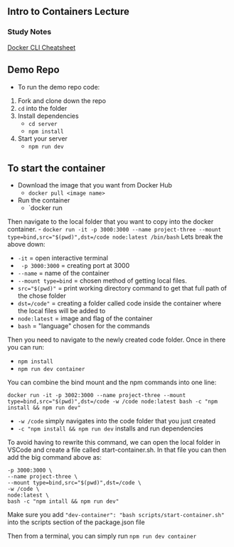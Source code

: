 ## Intro to Containers Lecture 

### Study Notes
[Docker CLI Cheatsheet](https://github.com/getfutureproof/fp_guides_wiki/wiki/Docker-101-Cheatsheet)


## Demo Repo
- To run the demo repo code:
1. Fork and clone down the repo
2. `cd` into the folder
3. Install dependencies
    - `cd server`
    - `npm install`
4. Start your server
    - `npm run dev`

## To start the container 

- Download the image that you want from Docker Hub
    - `docker pull <image name>`
- Run the container 
    - `docker run <image name>
    
Then navigate to the local folder that you want to copy into the docker container. 
    - `docker run -it -p 3000:3000 --name project-three --mount type=bind,src="$(pwd)",dst=/code node:latest /bin/bash`
Lets break the above down:
* `-it` = open interactive terminal
* ` -p 3000:3000` = creating port at 3000
* `--name` = name of the container
* `--mount type=bind` = chosen method of getting local files. 
* `src="$(pwd)"` = print working directory command to get that full path of the chose folder
* `dst=/code"` = creating a folder called code inside the container where the local files will be added to
* `node:latest` = image and flag of the container
* `bash` = "language" chosen for the commands
 
 Then you need to navigate to the newly created code folder. Once in there you can run:
 - `npm install`
 - `npm run dev container`

You can combine the bind mount and the npm commands into one line:

`docker run -it -p 3002:3000 --name project-three --mount type=bind,src="$(pwd)",dst=/code -w /code node:latest bash -c "npm install && npm run dev"`

- `-w /code` simply navigates into the code folder that you just created
- `-c "npm install && npm run dev` installs and run dependencies

 To avoid having to rewrite this command, we can open the local folder in VSCode and create a file called start-container.sh.
 In that file you can then add the big command above as:
``` docker run -it \
-p 3000:3000 \
--name project-three \
--mount type=bind,src="$(pwd)",dst=/code \
-w /code \
node:latest \
bash -c "npm intall && npm run dev"
```

Make sure you add `"dev-container": "bash scripts/start-container.sh"` into the scripts section of the package.json file

Then from a terminal, you can simply run `npm run dev container`
    
